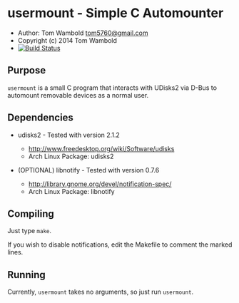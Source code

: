 usermount - Simple C Automounter
================================

 * Author: Tom Wambold <tom5760@gmail.com>
 * Copyright (c) 2014 Tom Wambold
 * [![Build Status](https://secure.travis-ci.org/tom5760/usermount.png?branch=master)](http://travis-ci.org/tom5760/usermount)

Purpose
-------

`usermount` is a small C program that interacts with UDisks2 via D-Bus to
automount removable devices as a normal user.

Dependencies
------------

 * udisks2 - Tested with version 2.1.2
    * http://www.freedesktop.org/wiki/Software/udisks
    * Arch Linux Package: udisks2

 * (OPTIONAL) libnotify - Tested with version 0.7.6
    * http://library.gnome.org/devel/notification-spec/
    * Arch Linux Package: libnotify

Compiling
---------

Just type `make`.

If you wish to disable notifications, edit the Makefile to comment the marked
lines.

Running
-------

Currently, `usermount` takes no arguments, so just run `usermount`.
